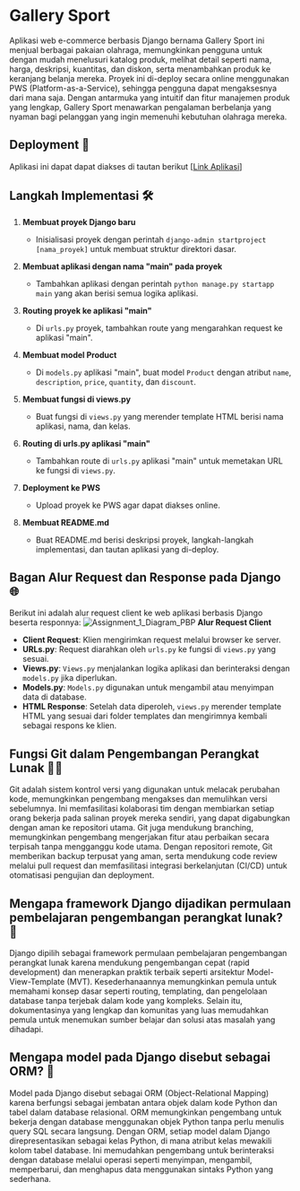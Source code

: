 # Gallery Sport

Aplikasi web e-commerce berbasis Django bernama Gallery Sport ini menjual berbagai pakaian olahraga, memungkinkan pengguna untuk dengan mudah menelusuri katalog produk, melihat detail seperti nama, harga, deskripsi, kuantitas, dan diskon, serta menambahkan produk ke keranjang belanja mereka. Proyek ini di-deploy secara online menggunakan PWS (Platform-as-a-Service), sehingga pengguna dapat mengaksesnya dari mana saja. Dengan antarmuka yang intuitif dan fitur manajemen produk yang lengkap, Gallery Sport menawarkan pengalaman berbelanja yang nyaman bagi pelanggan yang ingin memenuhi kebutuhan olahraga mereka.


## Deployment 🚀
Aplikasi ini dapat dapat diakses di tautan berikut 
[[Link Aplikasi](http://kaindra-rizq-gallerysport.pbp.cs.ui.ac.id/)]

## Langkah Implementasi 🛠

1. **Membuat proyek Django baru**
   - Inisialisasi proyek dengan perintah `django-admin startproject [nama_proyek]` untuk membuat struktur direktori dasar.

2. **Membuat aplikasi dengan nama "main" pada proyek**
   - Tambahkan aplikasi dengan perintah `python manage.py startapp main` yang akan berisi semua logika aplikasi.

3. **Routing proyek ke aplikasi "main"**
   - Di `urls.py` proyek, tambahkan route yang mengarahkan request ke aplikasi "main".

4. **Membuat model Product**
   - Di `models.py` aplikasi "main", buat model `Product` dengan atribut `name`, `description`, `price`, `quantity`, dan `discount`.

5. **Membuat fungsi di views.py**
   - Buat fungsi di `views.py` yang merender template HTML berisi nama aplikasi, nama, dan kelas.

6. **Routing di urls.py aplikasi "main"**
   - Tambahkan route di `urls.py` aplikasi "main" untuk memetakan URL ke fungsi di `views.py`.

7. **Deployment ke PWS**
   - Upload proyek ke PWS agar dapat diakses online.

8. **Membuat README.md**
   - Buat README.md berisi deskripsi proyek, langkah-langkah implementasi, dan tautan aplikasi yang di-deploy.


## Bagan Alur Request dan Response pada Django 🌐

Berikut ini adalah alur request client ke web aplikasi berbasis Django beserta responnya:
![Assignment_1_Diagram_PBP](https://github.com/user-attachments/assets/016725f5-68af-4970-bf6e-07fb564e1066)
**Alur Request Client**


- **Client Request**: Klien mengirimkan request melalui browser ke server.
- **URLs.py**: Request diarahkan oleh `urls.py` ke fungsi di `views.py` yang sesuai.
- **Views.py**: `Views.py` menjalankan logika aplikasi dan berinteraksi dengan `models.py` jika diperlukan.
- **Models.py**: `Models.py` digunakan untuk mengambil atau menyimpan data di database.
- **HTML Response**: Setelah data diperoleh, `views.py` merender template HTML yang sesuai dari folder templates dan mengirimnya kembali sebagai respons ke klien.

## Fungsi Git dalam Pengembangan Perangkat Lunak 👨‍💻

Git adalah sistem kontrol versi yang digunakan untuk melacak perubahan kode, memungkinkan pengembang mengakses dan memulihkan versi sebelumnya. Ini memfasilitasi kolaborasi tim dengan membiarkan setiap orang bekerja pada salinan proyek mereka sendiri, yang dapat digabungkan dengan aman ke repositori utama. Git juga mendukung branching, memungkinkan pengembang mengerjakan fitur atau perbaikan secara terpisah tanpa mengganggu kode utama. Dengan repositori remote, Git memberikan backup terpusat yang aman, serta mendukung code review melalui pull request dan memfasilitasi integrasi berkelanjutan (CI/CD) untuk otomatisasi pengujian dan deployment.

## Mengapa framework Django dijadikan permulaan pembelajaran pengembangan perangkat lunak? 🧐

Django dipilih sebagai framework permulaan pembelajaran pengembangan perangkat lunak karena mendukung pengembangan cepat (rapid development) dan menerapkan praktik terbaik seperti arsitektur Model-View-Template (MVT). Kesederhanaannya memungkinkan pemula untuk memahami konsep dasar seperti routing, templating, dan pengelolaan database tanpa terjebak dalam kode yang kompleks. Selain itu, dokumentasinya yang lengkap dan komunitas yang luas memudahkan pemula untuk menemukan sumber belajar dan solusi atas masalah yang dihadapi.

## Mengapa model pada Django disebut sebagai ORM? 🤖

Model pada Django disebut sebagai ORM (Object-Relational Mapping) karena berfungsi sebagai jembatan antara objek dalam kode Python dan tabel dalam database relasional. ORM memungkinkan pengembang untuk bekerja dengan database menggunakan objek Python tanpa perlu menulis query SQL secara langsung. Dengan ORM, setiap model dalam Django direpresentasikan sebagai kelas Python, di mana atribut kelas mewakili kolom tabel database. Ini memudahkan pengembang untuk berinteraksi dengan database melalui operasi seperti menyimpan, mengambil, memperbarui, dan menghapus data menggunakan sintaks Python yang sederhana.

